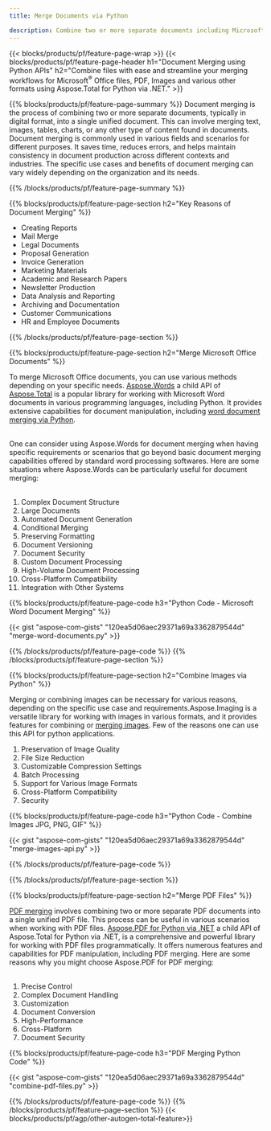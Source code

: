 ```yaml
---
title: Merge Documents via Python 

description: Combine two or more separate documents including Microsoft Word, Excel, PowerPoint, PDF and Images via your Python application. Test the merging results online via app.
---
```


{{< blocks/products/pf/feature-page-wrap >}}
{{< blocks/products/pf/feature-page-header h1="Document Merging using Python APIs" h2="Combine files with ease and streamline your merging workflows for Microsoft<sup>&reg;</sup> Office files, PDF, Images and various other formats using Aspose.Total for Python via .NET." >}}

{{% blocks/products/pf/feature-page-summary %}}
Document merging is the process of combining two or more separate documents, typically in digital format, into a single unified document. This can involve merging text, images, tables, charts, or any other type of content found in documents. Document merging is commonly used in various fields and scenarios for different purposes. It saves time, reduces errors, and helps maintain consistency in document production across different contexts and industries. The specific use cases and benefits of document merging can vary widely depending on the organization and its needs.

{{% /blocks/products/pf/feature-page-summary  %}}

{{% blocks/products/pf/feature-page-section  h2="Key Reasons of Document Merging" %}}

- Creating Reports
- Mail Merge
- Legal Documents
- Proposal Generation
- Invoice Generation
- Marketing Materials
- Academic and Research Papers
- Newsletter Production
- Data Analysis and Reporting
- Archiving and Documentation
- Customer Communications
- HR and Employee Documents

{{% /blocks/products/pf/feature-page-section %}}

{{% blocks/products/pf/feature-page-section  h2="Merge Microsoft Office Documents" %}}

To merge Microsoft Office documents, you can use various methods depending on your specific needs. [Aspose.Words](https://products.aspose.com/words/family/) a child API of [Aspose.Total](https://products.aspose.com/total/family/) is a popular library for working with Microsoft Word documents in various programming languages, including Python. It provides extensive capabilities for document manipulation, including [word document merging via Python](https://products.aspose.com/total/python-net/merge/word/). <br /><br />

One can consider using Aspose.Words for document merging when having specific requirements or scenarios that go beyond basic document merging capabilities offered by standard word processing softwares. Here are some situations where Aspose.Words can be particularly useful for document merging:<br /><br />

1. Complex Document Structure<br />
2. Large Documents <br />
3. Automated Document Generation <br />
4. Conditional Merging <br />
5. Preserving Formatting <br />
6. Document Versioning <br />
7. Document Security <br />
8. Custom Document Processing <br />
9. High-Volume Document Processing <br />
10. Cross-Platform Compatibility<br />
11. Integration with Other Systems<br />


{{% blocks/products/pf/feature-page-code h3="Python Code - Microsoft Word Document Merging" %}}

{{< gist "aspose-com-gists" "120ea5d06aec29371a69a3362879544d" "merge-word-documents.py" >}}

{{% /blocks/products/pf/feature-page-code  %}}
{{% /blocks/products/pf/feature-page-section %}}

{{% blocks/products/pf/feature-page-section  h2="Combine Images via Python" %}}

Merging or combining images can be necessary for various reasons, depending on the specific use case and requirements.Aspose.Imaging is a versatile library for working with images in various formats, and it provides features for combining or [merging images](https://products.aspose.com/total/python-net/merge/image/). Few of the reasons one can use this API for python applications. <br />

1. Preservation of Image Quality 
1. File Size Reduction
1. Customizable Compression Settings 
1. Batch Processing 
1. Support for Various Image Formats 
1. Cross-Platform Compatibility 
1. Security

{{% blocks/products/pf/feature-page-code h3="Python Code - Combine Images JPG, PNG, GIF" %}}

{{< gist "aspose-com-gists" "120ea5d06aec29371a69a3362879544d" "merge-images-api.py" >}}

{{% /blocks/products/pf/feature-page-code  %}}

{{% /blocks/products/pf/feature-page-section %}}

{{% blocks/products/pf/feature-page-section  h2="Merge PDF Files" %}}

[PDF merging](https://products.aspose.com/total/python-net/merge/pdf/) involves combining two or more separate PDF documents into a single unified PDF file. This process can be useful in various scenarios when working with PDF files. [Aspose.PDF for Python via .NET](https://products.aspose.com/pdf/python-net/) a child API of Aspose.Total for Python via .NET, is a comprehensive and powerful library for working with PDF files programmatically. It offers numerous features and capabilities for PDF manipulation, including PDF merging. Here are some reasons why you might choose Aspose.PDF for PDF merging:
<br /><br />

1. Precise Control 
1. Complex Document Handling 
1. Customization 
1. Document Conversion 
1. High-Performance 
1. Cross-Platform 
1. Document Security 

{{% blocks/products/pf/feature-page-code h3="PDF Merging Python Code" %}}

{{< gist "aspose-com-gists" "120ea5d06aec29371a69a3362879544d" "combine-pdf-files.py" >}}

{{% /blocks/products/pf/feature-page-code  %}}
{{% /blocks/products/pf/feature-page-section %}}
{{< blocks/products/pf/agp/other-autogen-total-feature>}}